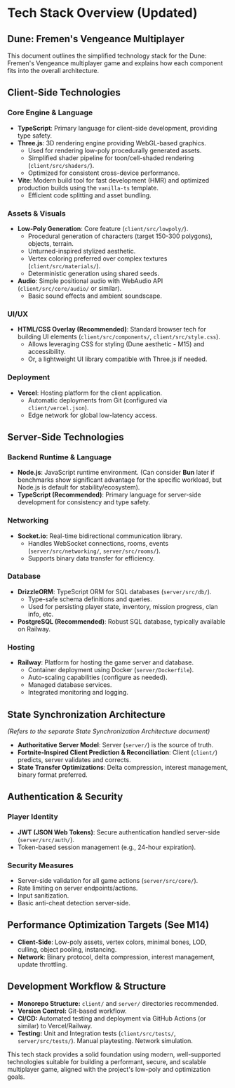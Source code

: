 # Tech Stack Overview (Updated)
## Dune: Fremen's Vengeance Multiplayer

This document outlines the simplified technology stack for the Dune: Fremen's Vengeance multiplayer game and explains how each component fits into the overall architecture.

## Client-Side Technologies

### Core Engine & Language
-   **TypeScript**: Primary language for client-side development, providing type safety.
-   **Three.js**: 3D rendering engine providing WebGL-based graphics.
    * Used for rendering low-poly procedurally generated assets.
    * Simplified shader pipeline for toon/cell-shaded rendering (`client/src/shaders/`).
    * Optimized for consistent cross-device performance.
-   **Vite**: Modern build tool for fast development (HMR) and optimized production builds using the `vanilla-ts` template.
    * Efficient code splitting and asset bundling.

### Assets & Visuals
-   **Low-Poly Generation**: Core feature (`client/src/lowpoly/`).
    * Procedural generation of characters (target 150-300 polygons), objects, terrain.
    * Unturned-inspired stylized aesthetic.
    * Vertex coloring preferred over complex textures (`client/src/materials/`).
    * Deterministic generation using shared seeds.
-   **Audio**: Simple positional audio with WebAudio API (`client/src/core/audio/` or similar).
    * Basic sound effects and ambient soundscape.

### UI/UX
-   **HTML/CSS Overlay (Recommended)**: Standard browser tech for building UI elements (`client/src/components/`, `client/src/style.css`).
    * Allows leveraging CSS for styling (Dune aesthetic - M15) and accessibility.
    * Or, a lightweight UI library compatible with Three.js if needed.

### Deployment
-   **Vercel**: Hosting platform for the client application.
    * Automatic deployments from Git (configured via `client/vercel.json`).
    * Edge network for global low-latency access.

## Server-Side Technologies

### Backend Runtime & Language
-   **Node.js**: JavaScript runtime environment. (Can consider **Bun** later if benchmarks show significant advantage for the specific workload, but Node.js is default for stability/ecosystem).
-   **TypeScript (Recommended)**: Primary language for server-side development for consistency and type safety.

### Networking
-   **Socket.io**: Real-time bidirectional communication library.
    * Handles WebSocket connections, rooms, events (`server/src/networking/`, `server/src/rooms/`).
    * Supports binary data transfer for efficiency.

### Database
-   **DrizzleORM**: TypeScript ORM for SQL databases (`server/src/db/`).
    * Type-safe schema definitions and queries.
    * Used for persisting player state, inventory, mission progress, clan info, etc.
-   **PostgreSQL (Recommended)**: Robust SQL database, typically available on Railway.

### Hosting
-   **Railway**: Platform for hosting the game server and database.
    * Container deployment using Docker (`server/Dockerfile`).
    * Auto-scaling capabilities (configure as needed).
    * Managed database services.
    * Integrated monitoring and logging.

## State Synchronization Architecture

*(Refers to the separate State Synchronization Architecture document)*
-   **Authoritative Server Model**: Server (`server/`) is the source of truth.
-   **Fortnite-Inspired Client Prediction & Reconciliation**: Client (`client/`) predicts, server validates and corrects.
-   **State Transfer Optimizations**: Delta compression, interest management, binary format preferred.

## Authentication & Security

### Player Identity
-   **JWT (JSON Web Tokens)**: Secure authentication handled server-side (`server/src/auth/`).
-   Token-based session management (e.g., 24-hour expiration).

### Security Measures
-   Server-side validation for all game actions (`server/src/core/`).
-   Rate limiting on server endpoints/actions.
-   Input sanitization.
-   Basic anti-cheat detection server-side.

## Performance Optimization Targets (See M14)

-   **Client-Side**: Low-poly assets, vertex colors, minimal bones, LOD, culling, object pooling, instancing.
-   **Network**: Binary protocol, delta compression, interest management, update throttling.

## Development Workflow & Structure

-   **Monorepo Structure:** `client/` and `server/` directories recommended.
-   **Version Control:** Git-based workflow.
-   **CI/CD:** Automated testing and deployment via GitHub Actions (or similar) to Vercel/Railway.
-   **Testing:** Unit and Integration tests (`client/src/tests/`, `server/src/tests/`). Manual playtesting. Network simulation.

This tech stack provides a solid foundation using modern, well-supported technologies suitable for building a performant, secure, and scalable multiplayer game, aligned with the project's low-poly and optimization goals.